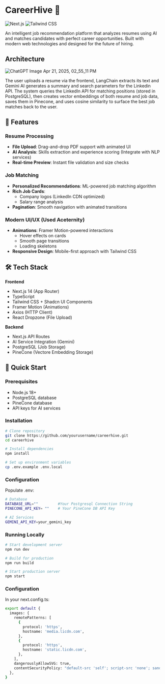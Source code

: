 # CareerHive 🚀

![Next.js](https://img.shields.io/badge/Next.js-14.2.3-black?logo=next.js)
![Tailwind CSS](https://img.shields.io/badge/Tailwind_CSS-3.4.1-%2338B2AC?logo=tailwind-css)

An intelligent job recommendation platform that analyzes resumes using AI and matches candidates with perfect career opportunities. Built with modern web technologies and designed for the future of hiring.

## Architecture
![ChatGPT Image Apr 21, 2025, 02_55_11 PM](https://github.com/user-attachments/assets/d365a2ae-2760-431b-94ca-6e06a991d20d)

The user uploads a resume via the frontend, LangChain extracts its text and Gemini AI generates a summary and search parameters for the Linkedin API. The system queries the LinkedIn API for matching positions (stored in PostgreSQL), then creates vector embeddings of both resume and job data, saves them in Pinecone, and uses cosine similarity to surface the best job matches back to the user.

## 🌟 Features

### Resume Processing
- **File Upload**: Drag-and-drop PDF support with animated UI
- **AI Analysis**: Skills extraction and experience scoring (Integrate with NLP services)
- **Real-time Preview**: Instant file validation and size checks

### Job Matching
- **Personalized Recommendations**: ML-powered job matching algorithm
- **Rich Job Cards**:
  - Company logos (LinkedIn CDN optimized)
  - Salary range analysis
- **Pagination**: Smooth navigation with animated transitions

### Modern UI/UX (Used Aceternity)
- **Animations**: Framer Motion-powered interactions
  - Hover effects on cards
  - Smooth page transitions
  - Loading skeletons
- **Responsive Design**: Mobile-first approach with Tailwind CSS

## 🛠️ Tech Stack

**Frontend**
- Next.js 14 (App Router)
- TypeScript
- Tailwind CSS + Shadcn UI Components
- Framer Motion (Animations)
- Axios (HTTP Client)
- React Dropzone (File Upload)

**Backend**
- Next.js API Routes
- AI Service Integration (Gemini)
- PostgreSQL (Job Storage)
- PineCone (Vectore Embedding Storage)

## 🚀 Quick Start

### Prerequisites
- Node.js 18+
- PostgreSQL database
- PineCone database
- API keys for AI services

### Installation
```bash
# Clone repository
git clone https://github.com/yourusername/careerhive.git
cd careerhive

# Install dependencies
npm install

# Set up environment variables
cp .env.example .env.local
```

### Configuration
Populate .env:
```bash
# Database
DATABASE_URL=""         #Your Postgresql Connection String
PINECONE_API_KEY= ""    # Your PineCone DB API Key

# AI Services
GEMINI_API_KEY=your_gemini_key
```

### Running Locally
```bash
# Start development server
npm run dev

# Build for production
npm run build

# Start production server
npm start
```

### Configuration
In your next.config.ts:
```bash
export default {
  images: {
    remotePatterns: [
      {
        protocol: 'https',
        hostname: 'media.licdn.com',
      },
      {
        protocol: 'https',
        hostname: 'static.licdn.com',
      },
    ],
    dangerouslyAllowSVG: true,
    contentSecurityPolicy: "default-src 'self'; script-src 'none'; sandbox;",
  },
}
```

